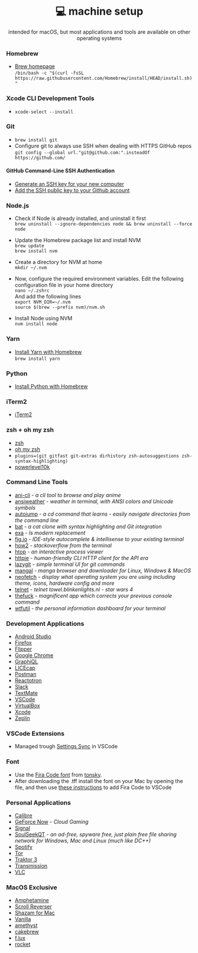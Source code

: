 <div align="center" margin="0 auto 20px">
  <h1>💻 machine setup</h1>
  <p>intended for macOS, but most applications and tools are available on other operating systems
</div>

### Homebrew
- [Brew homepage](https://brew.sh/) <br>
`/bin/bash -c "$(curl -fsSL https://raw.githubusercontent.com/Homebrew/install/HEAD/install.sh)"`

### Xcode CLI Development Tools
- `xcode-select --install`

### Git
- `brew install git`
- Configure git to always use SSH when dealing with HTTPS GitHub repos <br>
`git config --global url."git@github.com:".insteadOf https://github.com/`

#### GitHub Command-Line SSH Authentication
- [Generate an SSH key for your new computer](https://help.github.com/en/github/authenticating-to-github/generating-a-new-ssh-key-and-adding-it-to-the-ssh-agent)
- [Add the SSH public key to your Github account](https://help.github.com/en/github/authenticating-to-github/adding-a-new-ssh-key-to-your-github-account)

### Node.js
- Check if Node is already installed, and uninstall it first <br>
`brew uninstall --ignore-dependencies node && brew uninstall --force node`

- Update the Homebrew package list and install NVM <br>
`brew update` <br>
`brew install nvm`

- Create a directory for NVM at home <br>
`mkdir ~/.nvm`

- Now, configure the required environment variables. Edit the following configuration file in your home directory <br>
`nano ~/.zshrc` <br>
And add the following lines <br>
`export NVM_DIR=~/.nvm` <br>
`source $(brew --prefix nvm)/nvm.sh`

- Install Node using NVM <br>
 `nvm install node`

### Yarn 
- [Install Yarn with Homebrew](https://formulae.brew.sh/formula/yarn) <br>
`brew install yarn`

### Python
- [Install Python with Homebrew](https://docs.brew.sh/Homebrew-and-Python)

### iTerm2
- [iTerm2](https://www.iterm2.com)

### zsh + oh my zsh
- [zsh](https://ohmyz.sh)
- [oh my zsh](https://ohmyz.sh/)
- `plugins=(git gitfast git-extras dirhistory zsh-autosuggestions zsh-syntax-highlighting)`
- [powerlevel10k](https://github.com/romkatv/powerlevel10k)

### Command Line Tools
- [ani-cli](https://github.com/pystardust/ani-cli) - *a cli tool to browse and play anime*
- [ansiweather](https://github.com/fcambus/ansiweather) - *weather in terminal, with ANSI colors and Unicode symbols*
- [autojump](https://github.com/wting/autojump) - *a cd command that learns - easily navigate directories from the command line*
- [bat](https://github.com/sharkdp/bat) - *a cat clone with syntax highlighting and Git integration*
- [exa](https://github.com/ogham/exa) - *ls modern replacement*
- [fig.io](https://fig.io/) - *IDE-style autocomplete & intellisense to your existing terminal*
- [how2](https://github.com/santinic/how2) - *stackoverflow from the terminal*
- [htop](https://github.com/htop-dev/htop) - *an interactive process viewer*
- [httpie](https://github.com/httpie/httpie) - *human-friendly CLI HTTP client for the API era*
- [lazygit](https://github.com/jesseduffield/lazygit) - *simple terminal UI for git commands*
- [mangal](https://github.com/metafates/mangal) - *manga browser and downloader for Linux, Windows & MacOS*
- [neofetch](https://www.cyberciti.biz/howto/neofetch-awesome-system-info-bash-script-for-linux-unix-macos/) - *display what operating system you are using including theme, icons, hardware config and more*
- [telnet](https://formulae.brew.sh/formula/telnet) - *telnet towel.blinkenlights.nl - star wars 4*
- [thefuck](https://github.com/nvbn/thefuck) - *magnificent app which corrects your previous console command*
- [wtfutil](https://github.com/wtfutil/wtf) - *the personal information dashboard for your terminal*

### Development Applications
- [Android Studio](https://developer.android.com/studio)
- [Firefox](https://www.mozilla.org/ro/firefox/)
- [Flipper](https://fbflipper.com/)
- [Google Chrome](https://www.google.com/chrome/)
- [GraphiQL](https://www.electronjs.org/apps/graphiql)
- [LICEcap](https://www.cockos.com/licecap/)
- [Postman](https://www.postman.com/)
- [Reactotron](https://github.com/infinitered/reactotron)
- [Slack](https://slack.com/intl/es/downloads/osx)
- [TextMate](https://macromates.com/)
- [VSCode](https://code.visualstudio.com/Download)
- [VirtualBox](https://www.virtualbox.org/)
- [Xcode](https://developer.apple.com/xcode/)
- [Zeplin](https://zeplin.io)

### VSCode Extensions
- Managed trough [Settings Sync](https://code.visualstudio.com/docs/editor/settings-sync) in VSCode

### Font
- Use the [Fira Code font](https://github.com/tonsky/FiraCode) from [tonsky](https://tonsky.me/). 
- After downloading the .tff  install the font on your Mac by opening the file, and then use [these instructions](https://github.com/tonsky/FiraCode/wiki/VS-Code-Instructions) to add Fira Code to VSCode

### Personal Applications
- [Calibre](https://calibre-ebook.com/)
- [GeForce Now](https://www.nvidia.com/en-eu/geforce-now/) - *Cloud Gaming*
- [Signal](https://signal.org/)
- [SoulSeekQT](http://www.slsknet.org/news/) - *an ad-free, spyware free, just plain free file sharing network for Windows, Mac and Linux (much like DC++)*
- [Spotify](https://www.spotify.com/)
- [Tor](https://www.torproject.org/download/)
- [Traktor 3](https://www.native-instruments.com/en/products/traktor/dj-software/traktor-pro-3/)
- [Transmission](https://transmissionbt.com/)
- [VLC](https://www.videolan.org/vlc/download-macosx.en-GB.html)

### MacOS Exclusive
- [Amphetamine](https://apps.apple.com/us/app/amphetamine/id937984704)
- [Scroll Reverser](https://pilotmoon.com/scrollreverser/)
- [Shazam for Mac](https://apps.apple.com/us/app/shazam/id897118787)
- [Vanilla](https://matthewpalmer.net/vanilla/)
- [amethyst](https://ianyh.com/amethyst/)
- [cakebrew](https://www.cakebrew.com/)
- [f.lux](https://justgetflux.com)
- [rocket](https://matthewpalmer.net/rocket/)
